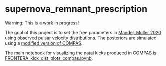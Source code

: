 # supernova_remnant_prescription
Warning: This is a work in progress!

The goal of this project is to set the free parameters in [Mandel, Muller 2020](https://arxiv.org/abs/2006.08360) using observed pulsar velocity distributions.
The posteriors are simulated using a [modified version of COMPAS](https://github.com/veome22/COMPAS/tree/muller_mandel_kick_scatter).

The main notebook for visualizing the natal kicks produced in COMPAS is [FRONTERA_kick_dist_plots_compas.ipynb](../tree/main/FRONTERA_kick_dist_plots_compas.ipynb).
